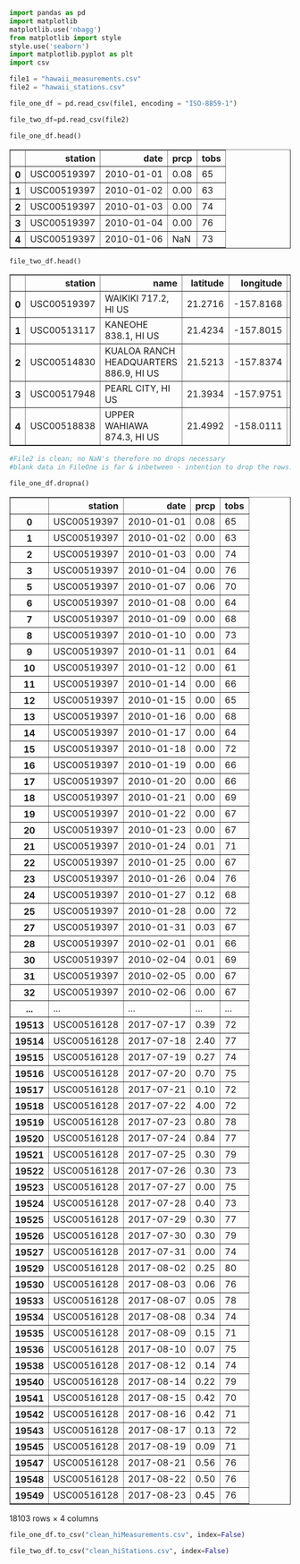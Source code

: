 

```python
import pandas as pd
import matplotlib
matplotlib.use('nbagg')
from matplotlib import style
style.use('seaborn')
import matplotlib.pyplot as plt
import csv
```


```python
file1 = "hawaii_measurements.csv"
file2 = "hawaii_stations.csv"
```


```python
file_one_df = pd.read_csv(file1, encoding = "ISO-8859-1") 
```


```python
file_two_df=pd.read_csv(file2)
```


```python
file_one_df.head()
```




<div>
<style scoped>
    .dataframe tbody tr th:only-of-type {
        vertical-align: middle;
    }

    .dataframe tbody tr th {
        vertical-align: top;
    }

    .dataframe thead th {
        text-align: right;
    }
</style>
<table border="1" class="dataframe">
  <thead>
    <tr style="text-align: right;">
      <th></th>
      <th>station</th>
      <th>date</th>
      <th>prcp</th>
      <th>tobs</th>
    </tr>
  </thead>
  <tbody>
    <tr>
      <th>0</th>
      <td>USC00519397</td>
      <td>2010-01-01</td>
      <td>0.08</td>
      <td>65</td>
    </tr>
    <tr>
      <th>1</th>
      <td>USC00519397</td>
      <td>2010-01-02</td>
      <td>0.00</td>
      <td>63</td>
    </tr>
    <tr>
      <th>2</th>
      <td>USC00519397</td>
      <td>2010-01-03</td>
      <td>0.00</td>
      <td>74</td>
    </tr>
    <tr>
      <th>3</th>
      <td>USC00519397</td>
      <td>2010-01-04</td>
      <td>0.00</td>
      <td>76</td>
    </tr>
    <tr>
      <th>4</th>
      <td>USC00519397</td>
      <td>2010-01-06</td>
      <td>NaN</td>
      <td>73</td>
    </tr>
  </tbody>
</table>
</div>




```python
file_two_df.head()
```




<div>
<style scoped>
    .dataframe tbody tr th:only-of-type {
        vertical-align: middle;
    }

    .dataframe tbody tr th {
        vertical-align: top;
    }

    .dataframe thead th {
        text-align: right;
    }
</style>
<table border="1" class="dataframe">
  <thead>
    <tr style="text-align: right;">
      <th></th>
      <th>station</th>
      <th>name</th>
      <th>latitude</th>
      <th>longitude</th>
      <th>elevation</th>
    </tr>
  </thead>
  <tbody>
    <tr>
      <th>0</th>
      <td>USC00519397</td>
      <td>WAIKIKI 717.2, HI US</td>
      <td>21.2716</td>
      <td>-157.8168</td>
      <td>3.0</td>
    </tr>
    <tr>
      <th>1</th>
      <td>USC00513117</td>
      <td>KANEOHE 838.1, HI US</td>
      <td>21.4234</td>
      <td>-157.8015</td>
      <td>14.6</td>
    </tr>
    <tr>
      <th>2</th>
      <td>USC00514830</td>
      <td>KUALOA RANCH HEADQUARTERS 886.9, HI US</td>
      <td>21.5213</td>
      <td>-157.8374</td>
      <td>7.0</td>
    </tr>
    <tr>
      <th>3</th>
      <td>USC00517948</td>
      <td>PEARL CITY, HI US</td>
      <td>21.3934</td>
      <td>-157.9751</td>
      <td>11.9</td>
    </tr>
    <tr>
      <th>4</th>
      <td>USC00518838</td>
      <td>UPPER WAHIAWA 874.3, HI US</td>
      <td>21.4992</td>
      <td>-158.0111</td>
      <td>306.6</td>
    </tr>
  </tbody>
</table>
</div>




```python
#File2 is clean; no NaN's therefore no drops necessary
#blank data in FileOne is far & inbetween - intention to drop the rows.
```


```python
file_one_df.dropna()
```




<div>
<style scoped>
    .dataframe tbody tr th:only-of-type {
        vertical-align: middle;
    }

    .dataframe tbody tr th {
        vertical-align: top;
    }

    .dataframe thead th {
        text-align: right;
    }
</style>
<table border="1" class="dataframe">
  <thead>
    <tr style="text-align: right;">
      <th></th>
      <th>station</th>
      <th>date</th>
      <th>prcp</th>
      <th>tobs</th>
    </tr>
  </thead>
  <tbody>
    <tr>
      <th>0</th>
      <td>USC00519397</td>
      <td>2010-01-01</td>
      <td>0.08</td>
      <td>65</td>
    </tr>
    <tr>
      <th>1</th>
      <td>USC00519397</td>
      <td>2010-01-02</td>
      <td>0.00</td>
      <td>63</td>
    </tr>
    <tr>
      <th>2</th>
      <td>USC00519397</td>
      <td>2010-01-03</td>
      <td>0.00</td>
      <td>74</td>
    </tr>
    <tr>
      <th>3</th>
      <td>USC00519397</td>
      <td>2010-01-04</td>
      <td>0.00</td>
      <td>76</td>
    </tr>
    <tr>
      <th>5</th>
      <td>USC00519397</td>
      <td>2010-01-07</td>
      <td>0.06</td>
      <td>70</td>
    </tr>
    <tr>
      <th>6</th>
      <td>USC00519397</td>
      <td>2010-01-08</td>
      <td>0.00</td>
      <td>64</td>
    </tr>
    <tr>
      <th>7</th>
      <td>USC00519397</td>
      <td>2010-01-09</td>
      <td>0.00</td>
      <td>68</td>
    </tr>
    <tr>
      <th>8</th>
      <td>USC00519397</td>
      <td>2010-01-10</td>
      <td>0.00</td>
      <td>73</td>
    </tr>
    <tr>
      <th>9</th>
      <td>USC00519397</td>
      <td>2010-01-11</td>
      <td>0.01</td>
      <td>64</td>
    </tr>
    <tr>
      <th>10</th>
      <td>USC00519397</td>
      <td>2010-01-12</td>
      <td>0.00</td>
      <td>61</td>
    </tr>
    <tr>
      <th>11</th>
      <td>USC00519397</td>
      <td>2010-01-14</td>
      <td>0.00</td>
      <td>66</td>
    </tr>
    <tr>
      <th>12</th>
      <td>USC00519397</td>
      <td>2010-01-15</td>
      <td>0.00</td>
      <td>65</td>
    </tr>
    <tr>
      <th>13</th>
      <td>USC00519397</td>
      <td>2010-01-16</td>
      <td>0.00</td>
      <td>68</td>
    </tr>
    <tr>
      <th>14</th>
      <td>USC00519397</td>
      <td>2010-01-17</td>
      <td>0.00</td>
      <td>64</td>
    </tr>
    <tr>
      <th>15</th>
      <td>USC00519397</td>
      <td>2010-01-18</td>
      <td>0.00</td>
      <td>72</td>
    </tr>
    <tr>
      <th>16</th>
      <td>USC00519397</td>
      <td>2010-01-19</td>
      <td>0.00</td>
      <td>66</td>
    </tr>
    <tr>
      <th>17</th>
      <td>USC00519397</td>
      <td>2010-01-20</td>
      <td>0.00</td>
      <td>66</td>
    </tr>
    <tr>
      <th>18</th>
      <td>USC00519397</td>
      <td>2010-01-21</td>
      <td>0.00</td>
      <td>69</td>
    </tr>
    <tr>
      <th>19</th>
      <td>USC00519397</td>
      <td>2010-01-22</td>
      <td>0.00</td>
      <td>67</td>
    </tr>
    <tr>
      <th>20</th>
      <td>USC00519397</td>
      <td>2010-01-23</td>
      <td>0.00</td>
      <td>67</td>
    </tr>
    <tr>
      <th>21</th>
      <td>USC00519397</td>
      <td>2010-01-24</td>
      <td>0.01</td>
      <td>71</td>
    </tr>
    <tr>
      <th>22</th>
      <td>USC00519397</td>
      <td>2010-01-25</td>
      <td>0.00</td>
      <td>67</td>
    </tr>
    <tr>
      <th>23</th>
      <td>USC00519397</td>
      <td>2010-01-26</td>
      <td>0.04</td>
      <td>76</td>
    </tr>
    <tr>
      <th>24</th>
      <td>USC00519397</td>
      <td>2010-01-27</td>
      <td>0.12</td>
      <td>68</td>
    </tr>
    <tr>
      <th>25</th>
      <td>USC00519397</td>
      <td>2010-01-28</td>
      <td>0.00</td>
      <td>72</td>
    </tr>
    <tr>
      <th>27</th>
      <td>USC00519397</td>
      <td>2010-01-31</td>
      <td>0.03</td>
      <td>67</td>
    </tr>
    <tr>
      <th>28</th>
      <td>USC00519397</td>
      <td>2010-02-01</td>
      <td>0.01</td>
      <td>66</td>
    </tr>
    <tr>
      <th>30</th>
      <td>USC00519397</td>
      <td>2010-02-04</td>
      <td>0.01</td>
      <td>69</td>
    </tr>
    <tr>
      <th>31</th>
      <td>USC00519397</td>
      <td>2010-02-05</td>
      <td>0.00</td>
      <td>67</td>
    </tr>
    <tr>
      <th>32</th>
      <td>USC00519397</td>
      <td>2010-02-06</td>
      <td>0.00</td>
      <td>67</td>
    </tr>
    <tr>
      <th>...</th>
      <td>...</td>
      <td>...</td>
      <td>...</td>
      <td>...</td>
    </tr>
    <tr>
      <th>19513</th>
      <td>USC00516128</td>
      <td>2017-07-17</td>
      <td>0.39</td>
      <td>72</td>
    </tr>
    <tr>
      <th>19514</th>
      <td>USC00516128</td>
      <td>2017-07-18</td>
      <td>2.40</td>
      <td>77</td>
    </tr>
    <tr>
      <th>19515</th>
      <td>USC00516128</td>
      <td>2017-07-19</td>
      <td>0.27</td>
      <td>74</td>
    </tr>
    <tr>
      <th>19516</th>
      <td>USC00516128</td>
      <td>2017-07-20</td>
      <td>0.70</td>
      <td>75</td>
    </tr>
    <tr>
      <th>19517</th>
      <td>USC00516128</td>
      <td>2017-07-21</td>
      <td>0.10</td>
      <td>72</td>
    </tr>
    <tr>
      <th>19518</th>
      <td>USC00516128</td>
      <td>2017-07-22</td>
      <td>4.00</td>
      <td>72</td>
    </tr>
    <tr>
      <th>19519</th>
      <td>USC00516128</td>
      <td>2017-07-23</td>
      <td>0.80</td>
      <td>78</td>
    </tr>
    <tr>
      <th>19520</th>
      <td>USC00516128</td>
      <td>2017-07-24</td>
      <td>0.84</td>
      <td>77</td>
    </tr>
    <tr>
      <th>19521</th>
      <td>USC00516128</td>
      <td>2017-07-25</td>
      <td>0.30</td>
      <td>79</td>
    </tr>
    <tr>
      <th>19522</th>
      <td>USC00516128</td>
      <td>2017-07-26</td>
      <td>0.30</td>
      <td>73</td>
    </tr>
    <tr>
      <th>19523</th>
      <td>USC00516128</td>
      <td>2017-07-27</td>
      <td>0.00</td>
      <td>75</td>
    </tr>
    <tr>
      <th>19524</th>
      <td>USC00516128</td>
      <td>2017-07-28</td>
      <td>0.40</td>
      <td>73</td>
    </tr>
    <tr>
      <th>19525</th>
      <td>USC00516128</td>
      <td>2017-07-29</td>
      <td>0.30</td>
      <td>77</td>
    </tr>
    <tr>
      <th>19526</th>
      <td>USC00516128</td>
      <td>2017-07-30</td>
      <td>0.30</td>
      <td>79</td>
    </tr>
    <tr>
      <th>19527</th>
      <td>USC00516128</td>
      <td>2017-07-31</td>
      <td>0.00</td>
      <td>74</td>
    </tr>
    <tr>
      <th>19529</th>
      <td>USC00516128</td>
      <td>2017-08-02</td>
      <td>0.25</td>
      <td>80</td>
    </tr>
    <tr>
      <th>19530</th>
      <td>USC00516128</td>
      <td>2017-08-03</td>
      <td>0.06</td>
      <td>76</td>
    </tr>
    <tr>
      <th>19533</th>
      <td>USC00516128</td>
      <td>2017-08-07</td>
      <td>0.05</td>
      <td>78</td>
    </tr>
    <tr>
      <th>19534</th>
      <td>USC00516128</td>
      <td>2017-08-08</td>
      <td>0.34</td>
      <td>74</td>
    </tr>
    <tr>
      <th>19535</th>
      <td>USC00516128</td>
      <td>2017-08-09</td>
      <td>0.15</td>
      <td>71</td>
    </tr>
    <tr>
      <th>19536</th>
      <td>USC00516128</td>
      <td>2017-08-10</td>
      <td>0.07</td>
      <td>75</td>
    </tr>
    <tr>
      <th>19538</th>
      <td>USC00516128</td>
      <td>2017-08-12</td>
      <td>0.14</td>
      <td>74</td>
    </tr>
    <tr>
      <th>19540</th>
      <td>USC00516128</td>
      <td>2017-08-14</td>
      <td>0.22</td>
      <td>79</td>
    </tr>
    <tr>
      <th>19541</th>
      <td>USC00516128</td>
      <td>2017-08-15</td>
      <td>0.42</td>
      <td>70</td>
    </tr>
    <tr>
      <th>19542</th>
      <td>USC00516128</td>
      <td>2017-08-16</td>
      <td>0.42</td>
      <td>71</td>
    </tr>
    <tr>
      <th>19543</th>
      <td>USC00516128</td>
      <td>2017-08-17</td>
      <td>0.13</td>
      <td>72</td>
    </tr>
    <tr>
      <th>19545</th>
      <td>USC00516128</td>
      <td>2017-08-19</td>
      <td>0.09</td>
      <td>71</td>
    </tr>
    <tr>
      <th>19547</th>
      <td>USC00516128</td>
      <td>2017-08-21</td>
      <td>0.56</td>
      <td>76</td>
    </tr>
    <tr>
      <th>19548</th>
      <td>USC00516128</td>
      <td>2017-08-22</td>
      <td>0.50</td>
      <td>76</td>
    </tr>
    <tr>
      <th>19549</th>
      <td>USC00516128</td>
      <td>2017-08-23</td>
      <td>0.45</td>
      <td>76</td>
    </tr>
  </tbody>
</table>
<p>18103 rows × 4 columns</p>
</div>




```python
file_one_df.to_csv("clean_hiMeasurements.csv", index=False)
```


```python
file_two_df.to_csv("clean_hiStations.csv", index=False)
```
